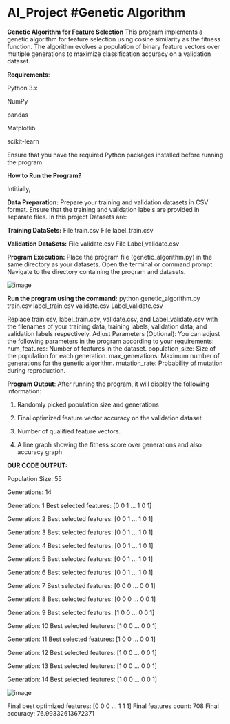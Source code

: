 # AI_Project   **#Genetic Algorithm**

**Genetic Algorithm for Feature Selection**
This program implements a genetic algorithm for feature selection using cosine similarity as the fitness function. The algorithm evolves a population of binary feature vectors over multiple generations to maximize classification accuracy on a validation dataset.

**Requirements**:

  Python 3.x
  
  NumPy
  
  pandas
  
  Matplotlib
  
  scikit-learn
  
Ensure that you have the required Python packages installed before running the program.

**How to Run the Program?**

Intitially, 

**Data Preparation:**
Prepare your training and validation datasets in CSV format.
Ensure that the training and validation labels are provided in separate files.
In this project Datasets are: 

 **Training DataSets:**
  File train.csv 
  File label_train.csv 
  
  **Validation DataSets:**
  File validate.csv 
  File Label_validate.csv
  
**Program Execution:**
Place the program file (genetic_algorithm.py) in the same directory as your datasets.
Open the terminal or command prompt.
Navigate to the directory containing the program and datasets.


![image](https://github.com/SreeSus-1/AI_Project/assets/164704978/aa0137fd-67f4-46d1-8f29-635bfd3b200c)

**Run the program using the command:**
      python genetic_algorithm.py train.csv label_train.csv validate.csv Label_validate.csv


Replace train.csv, label_train.csv, validate.csv, and Label_validate.csv with the filenames of your training data, training labels, validation data, and validation labels respectively.
Adjust Parameters (Optional):
You can adjust the following parameters in the program according to your requirements:
num_features: Number of features in the dataset.
population_size: Size of the population for each generation.
max_generations: Maximum number of generations for the genetic algorithm.
mutation_rate: Probability of mutation during reproduction.


**Program Output**:
After running the program, it will display the following information:

 1. Randomly picked population size and generations
 
 2. Final optimized feature vector accuracy on the validation dataset.
        
 3. Number of qualified feature vectors.

 4. A line graph showing the fitness score over generations and also accuracy graph


**OUR CODE OUTPUT:**

Population Size: 55

Generations: 14

Generation: 1 Best selected features: [0 0 1 ... 1 0 1]

Generation: 2 Best selected features: [0 0 1 ... 1 0 1]

Generation: 3 Best selected features: [0 0 1 ... 1 0 1]

Generation: 4 Best selected features: [0 0 1 ... 1 0 1]

Generation: 5 Best selected features: [0 0 1 ... 1 0 1]

Generation: 6 Best selected features: [0 0 1 ... 1 0 1]

Generation: 7 Best selected features: [0 0 0 ... 0 0 1]

Generation: 8 Best selected features: [0 0 0 ... 0 0 1]

Generation: 9 Best selected features: [1 0 0 ... 0 0 1]

Generation: 10 Best selected features: [1 0 0 ... 0 0 1]

Generation: 11 Best selected features: [1 0 0 ... 0 0 1]

Generation: 12 Best selected features: [1 0 0 ... 0 0 1]

Generation: 13 Best selected features: [1 0 0 ... 0 0 1]

Generation: 14 Best selected features: [1 0 0 ... 0 0 1]

![image](https://github.com/SreeSus-1/AI_Project/assets/164704978/a71c9bf0-34d2-4090-b517-cbc343478b53)

Final best optimized features: [0 0 0 ... 1 1 1]
Final features count: 708
Final accuracy: 76.99332613672371


